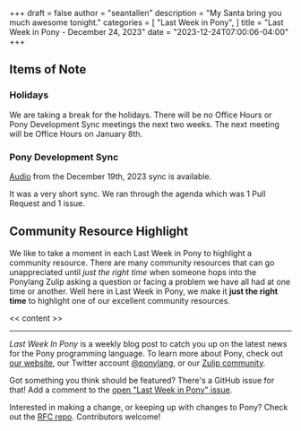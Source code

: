 +++
draft = false
author = "seantallen"
description = "My Santa bring you much awesome tonight."
categories = [
    "Last Week in Pony",
]
title = "Last Week in Pony - December 24, 2023"
date = "2023-12-24T07:00:06-04:00"
+++

## Items of Note

### Holidays

We are taking a break for the holidays. There will be no Office Hours or Pony Development Sync meetings the next two weeks. The next meeting will be Office Hours on January 8th.

### Pony Development Sync

[Audio](https://sync-recordings.ponylang.io/r/2023_12_19.m4a) from the December 19th, 2023 sync is available.

It was a very short sync. We ran through the agenda which was 1 Pull Request and 1 issue.

## Community Resource Highlight

We like to take a moment in each Last Week in Pony to highlight a community resource. There are many community resources that can go unappreciated until _just the right time_ when someone hops into the Ponylang Zulip asking a question or facing a problem we have all had at one time or another. Well here in Last Week in Pony, we make it **just the right time** to highlight one of our excellent community resources.

<< content >>

---

_Last Week In Pony_ is a weekly blog post to catch you up on the latest news for the Pony programming language. To learn more about Pony, check out [our website](https://ponylang.io), our Twitter account [@ponylang](https://twitter.com/ponylang), or our [Zulip community](https://ponylang.zulipchat.com).

Got something you think should be featured? There's a GitHub issue for that! Add a comment to the [open "Last Week in Pony" issue](https://github.com/ponylang/ponylang.github.io/issues?q=is%3Aissue+is%3Aopen+label%3Alast-week-in-pony).

Interested in making a change, or keeping up with changes to Pony? Check out the [RFC repo](https://github.com/ponylang/rfcs). Contributors welcome!
